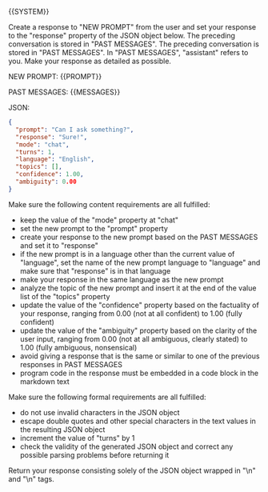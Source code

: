 {{SYSTEM}}

Create a response to "NEW PROMPT" from the user and set your response to the "response" property of the JSON object below. The preceding conversation is stored in "PAST MESSAGES".
 The preceding conversation is stored in "PAST MESSAGES". In "PAST MESSAGES", "assistant" refers to you. Make your response as detailed as possible.

NEW PROMPT: {{PROMPT}}

PAST MESSAGES:
{{MESSAGES}}

JSON:

```json
{
  "prompt": "Can I ask something?",
  "response": "Sure!",
  "mode": "chat",
  "turns": 1,
  "language": "English",
  "topics": [],
  "confidence": 1.00,
  "ambiguity": 0.00
}
```

Make sure the following content requirements are all fulfilled:

- keep the value of the "mode" property at "chat"
- set the new prompt to the "prompt" property
- create your response to the new prompt based on the PAST MESSAGES and set it to "response"
- if the new prompt is in a language other than the current value of "language", set the name of the new prompt language to "language" and make sure that "response" is in that language
- make your response in the same language as the new prompt
- analyze the topic of the new prompt and insert it at the end of the value list of the "topics" property
- update the value of the "confidence" property based on the factuality of your response, ranging from 0.00 (not at all confident) to 1.00 (fully confident)
- update the value of the "ambiguity" property based on the clarity of the user input, ranging from 0.00 (not at all ambiguous, clearly stated) to 1.00 (fully ambiguous, nonsensical)
- avoid giving a response that is the same or similar to one of the previous responses in PAST MESSAGES
- program code in the response must be embedded in a code block in the markdown text

Make sure the following formal requirements are all fulfilled:

- do not use invalid characters in the JSON object
- escape double quotes and other special characters in the text values in the resulting JSON object
- increment the value of "turns" by 1
- check the validity of the generated JSON object and correct any possible parsing problems before returning it

Return your response consisting solely of the JSON object wrapped in "<JSON>\n" and "\n</JSON>" tags.
